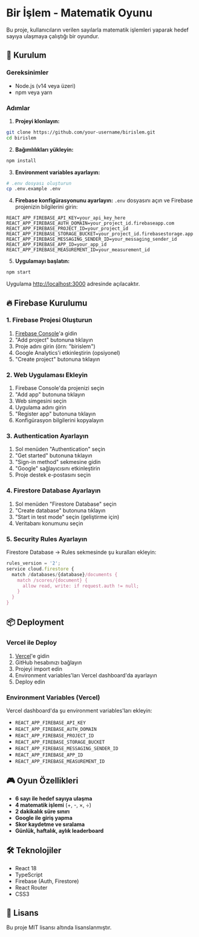 # Bir İşlem - Matematik Oyunu

Bu proje, kullanıcıların verilen sayılarla matematik işlemleri yaparak hedef sayıya ulaşmaya çalıştığı bir oyundur.

## 🚀 Kurulum

### Gereksinimler
- Node.js (v14 veya üzeri)
- npm veya yarn

### Adımlar

1. **Projeyi klonlayın:**
```bash
git clone https://github.com/your-username/birislem.git
cd birislem
```

2. **Bağımlılıkları yükleyin:**
```bash
npm install
```

3. **Environment variables ayarlayın:**
```bash
# .env dosyası oluşturun
cp .env.example .env
```

4. **Firebase konfigürasyonunu ayarlayın:**
`.env` dosyasını açın ve Firebase projenizin bilgilerini girin:

```env
REACT_APP_FIREBASE_API_KEY=your_api_key_here
REACT_APP_FIREBASE_AUTH_DOMAIN=your_project_id.firebaseapp.com
REACT_APP_FIREBASE_PROJECT_ID=your_project_id
REACT_APP_FIREBASE_STORAGE_BUCKET=your_project_id.firebasestorage.app
REACT_APP_FIREBASE_MESSAGING_SENDER_ID=your_messaging_sender_id
REACT_APP_FIREBASE_APP_ID=your_app_id
REACT_APP_FIREBASE_MEASUREMENT_ID=your_measurement_id
```

5. **Uygulamayı başlatın:**
```bash
npm start
```

Uygulama [http://localhost:3000](http://localhost:3000) adresinde açılacaktır.

## 🔥 Firebase Kurulumu

### 1. Firebase Projesi Oluşturun
1. [Firebase Console](https://console.firebase.google.com/)'a gidin
2. "Add project" butonuna tıklayın
3. Proje adını girin (örn: "birislem")
4. Google Analytics'i etkinleştirin (opsiyonel)
5. "Create project" butonuna tıklayın

### 2. Web Uygulaması Ekleyin
1. Firebase Console'da projenizi seçin
2. "Add app" butonuna tıklayın
3. Web simgesini seçin
4. Uygulama adını girin
5. "Register app" butonuna tıklayın
6. Konfigürasyon bilgilerini kopyalayın

### 3. Authentication Ayarlayın
1. Sol menüden "Authentication" seçin
2. "Get started" butonuna tıklayın
3. "Sign-in method" sekmesine gidin
4. "Google" sağlayıcısını etkinleştirin
5. Proje destek e-postasını seçin

### 4. Firestore Database Ayarlayın
1. Sol menüden "Firestore Database" seçin
2. "Create database" butonuna tıklayın
3. "Start in test mode" seçin (geliştirme için)
4. Veritabanı konumunu seçin

### 5. Security Rules Ayarlayın
Firestore Database → Rules sekmesinde şu kuralları ekleyin:

```javascript
rules_version = '2';
service cloud.firestore {
  match /databases/{database}/documents {
    match /scores/{document} {
      allow read, write: if request.auth != null;
    }
  }
}
```

## 📦 Deployment

### Vercel ile Deploy
1. [Vercel](https://vercel.com/)'e gidin
2. GitHub hesabınızı bağlayın
3. Projeyi import edin
4. Environment variables'ları Vercel dashboard'da ayarlayın
5. Deploy edin

### Environment Variables (Vercel)
Vercel dashboard'da şu environment variables'ları ekleyin:
- `REACT_APP_FIREBASE_API_KEY`
- `REACT_APP_FIREBASE_AUTH_DOMAIN`
- `REACT_APP_FIREBASE_PROJECT_ID`
- `REACT_APP_FIREBASE_STORAGE_BUCKET`
- `REACT_APP_FIREBASE_MESSAGING_SENDER_ID`
- `REACT_APP_FIREBASE_APP_ID`
- `REACT_APP_FIREBASE_MEASUREMENT_ID`

## 🎮 Oyun Özellikleri

- **6 sayı ile hedef sayıya ulaşma**
- **4 matematik işlemi** (+, -, ×, ÷)
- **2 dakikalık süre sınırı**
- **Google ile giriş yapma**
- **Skor kaydetme ve sıralama**
- **Günlük, haftalık, aylık leaderboard**

## 🛠️ Teknolojiler

- React 18
- TypeScript
- Firebase (Auth, Firestore)
- React Router
- CSS3

## 📝 Lisans

Bu proje MIT lisansı altında lisanslanmıştır.
